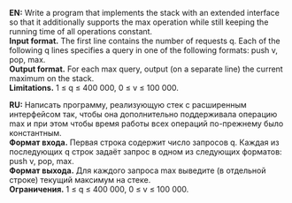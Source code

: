 <b>EN:</b> Write a program that implements the stack with an extended interface so that it additionally supports the max operation while still keeping the running time of all operations constant.  
<b>Input format.</b> The first line contains the number of requests q. Each of the following q lines specifies a query in one of the following formats: push v, pop, max.  
<b>Output format.</b> For each max query, output (on a separate line) the current maximum on the stack.  
<b>Limitations.</b> 1 ≤ q ≤ 400 000, 0 ≤ v ≤ 100 000.


<b>RU:</b> Написать программу, реализующую стек с расширенным интерфейсом так, чтобы она дополнительно поддерживала операцию max и при этом чтобы время работы всех операций по-прежнему было константным.  
<b>Формат входа.</b> Первая строка содержит число запросов q. Каждая из последующих q строк задаёт запрос в одном из следующих форматов: push v, pop, max.  
<b>Формат выхода.</b> Для каждого запроса max выведите (в отдельной строке) текущий максимум на стеке.  
<b>Ограничения.</b> 1 ≤ q ≤ 400 000, 0 ≤ v ≤ 100 000.
